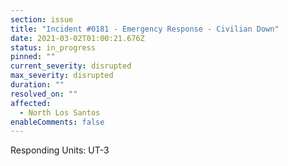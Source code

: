 ```yaml
---
section: issue
title: "Incident #0181 - Emergency Response - Civilian Down"
date: 2021-03-02T01:00:21.676Z
status: in_progress
pinned: ""
current_severity: disrupted
max_severity: disrupted
duration: ""
resolved_on: ""
affected:
  - North Los Santos
enableComments: false
---
```

Responding Units: UT-3